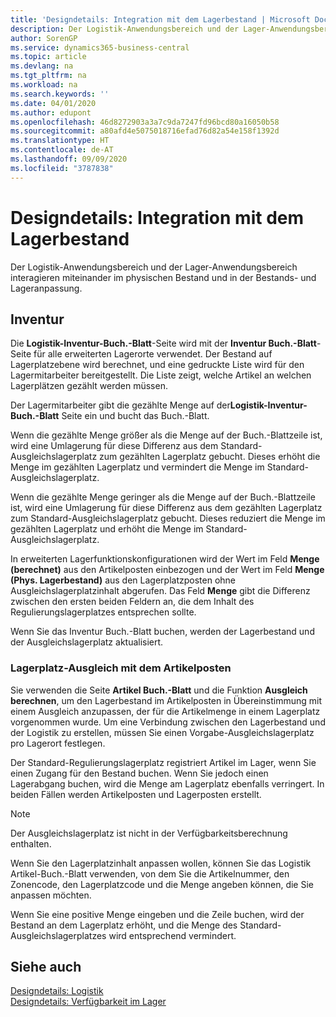 ```yaml
---
title: 'Designdetails: Integration mit dem Lagerbestand | Microsoft Docs'
description: Der Logistik-Anwendungsbereich und der Lager-Anwendungsbereich interagieren miteinander im physischen Bestand und in der Bestands- und Lageranpassung.
author: SorenGP
ms.service: dynamics365-business-central
ms.topic: article
ms.devlang: na
ms.tgt_pltfrm: na
ms.workload: na
ms.search.keywords: ''
ms.date: 04/01/2020
ms.author: edupont
ms.openlocfilehash: 46d8272903a3a7c9da7247fd96bcd80a16050b58
ms.sourcegitcommit: a80afd4e5075018716efad76d82a54e158f1392d
ms.translationtype: HT
ms.contentlocale: de-AT
ms.lasthandoff: 09/09/2020
ms.locfileid: "3787838"
---
```

# <a name="design-details-integration-with-inventory"></a>Designdetails: Integration mit dem Lagerbestand
Der Logistik-Anwendungsbereich und der Lager-Anwendungsbereich interagieren miteinander im physischen Bestand und in der Bestands- und Lageranpassung.  
  
## <a name="physical-inventory"></a>Inventur  
 Die **Logistik-Inventur-Buch.-Blatt**-Seite wird mit der **Inventur Buch.-Blatt**-Seite für alle erweiterten Lagerorte verwendet. Der Bestand auf Lagerplatzebene wird berechnet, und eine gedruckte Liste wird für den Lagermitarbeiter bereitgestellt. Die Liste zeigt, welche Artikel an welchen Lagerplätzen gezählt werden müssen.  
  
 Der Lagermitarbeiter gibt die gezählte Menge auf der**Logistik-Inventur-Buch.-Blatt** Seite ein und bucht das Buch.-Blatt.  
  
 Wenn die gezählte Menge größer als die Menge auf der Buch.-Blattzeile ist, wird eine Umlagerung für diese Differenz aus dem Standard-Ausgleichslagerplatz zum gezählten Lagerplatz gebucht. Dieses erhöht die Menge im gezählten Lagerplatz und vermindert die Menge im Standard-Ausgleichslagerplatz.  
  
 Wenn die gezählte Menge geringer als die Menge auf der Buch.-Blattzeile ist, wird eine Umlagerung für diese Differenz aus dem gezählten Lagerplatz zum Standard-Ausgleichslagerplatz gebucht. Dieses reduziert die Menge im gezählten Lagerplatz und erhöht die Menge im Standard-Ausgleichslagerplatz.  
  
 In erweiterten Lagerfunktionskonfigurationen wird der Wert im Feld **Menge (berechnet)** aus den Artikelposten einbezogen und der Wert im Feld **Menge (Phys. Lagerbestand)** aus den Lagerplatzposten ohne Ausgleichslagerplatzinhalt abgerufen. Das Feld **Menge** gibt die Differenz zwischen den ersten beiden Feldern an, die dem Inhalt des Regulierungslagerplatzes entsprechen sollte.  
  
 Wenn Sie das Inventur Buch.-Blatt buchen, werden der Lagerbestand und der Ausgleichslagerplatz aktualisiert.  
  
### <a name="warehouse-adjustments-to-the-item-ledger"></a>Lagerplatz-Ausgleich mit dem Artikelposten  
 Sie verwenden die Seite **Artikel Buch.-Blatt** und die Funktion **Ausgleich berechnen**, um den Lagerbestand im Artikelposten in Übereinstimmung mit einem Ausgleich anzupassen, der für die Artikelmenge in einem Lagerplatz vorgenommen wurde. Um eine Verbindung zwischen den Lagerbestand und der Logistik zu erstellen, müssen Sie einen Vorgabe-Ausgleichslagerplatz pro Lagerort festlegen.  
  
 Der Standard-Regulierungslagerplatz registriert Artikel im Lager, wenn Sie einen Zugang für den Bestand buchen. Wenn Sie jedoch einen Lagerabgang buchen, wird die Menge am Lagerplatz ebenfalls verringert. In beiden Fällen werden Artikelposten und Lagerposten erstellt.  
  
> [!NOTE]  
>  Der Ausgleichslagerplatz ist nicht in der Verfügbarkeitsberechnung enthalten.  
  
 Wenn Sie den Lagerplatzinhalt anpassen wollen, können Sie das Logistik Artikel-Buch.-Blatt verwenden, von dem Sie die Artikelnummer, den Zonencode, den Lagerplatzcode und die Menge angeben können, die Sie anpassen möchten.  
  
 Wenn Sie eine positive Menge eingeben und die Zeile buchen, wird der Bestand an dem Lagerplatz erhöht, und die Menge des Standard-Ausgleichslagerplatzes wird entsprechend vermindert.  
  
## <a name="see-also"></a>Siehe auch  
 [Designdetails: Logistik](design-details-warehouse-management.md)   
 [Designdetails: Verfügbarkeit im Lager](design-details-availability-in-the-warehouse.md)